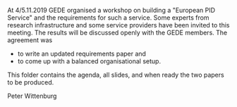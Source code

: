 At 4/5.11.2019 GEDE organised a workshop on building a "European PID Service" and the requirements for such a service. Some experts from research infrastructure and some service providers have been invited to this meeting. The results will be discussed openly with the GEDE members. The agreement was 
- to write an updated requirements paper and 
- to come up with a balanced organisational setup.

This folder contains the agenda, all slides, and when ready the two papers to be produced.

Peter Wittenburg
